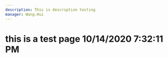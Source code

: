 ```yaml
---
description: This is description testing
manager: Wang.Hui
---
```

# this is a test page 10/14/2020 7:32:11 PM